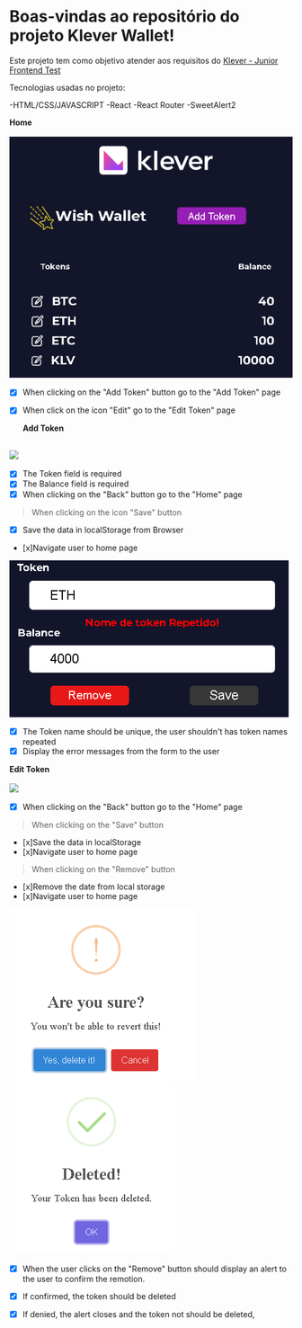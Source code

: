 # Boas-vindas ao repositório do projeto Klever Wallet!

Este projeto tem como objetivo atender aos requisitos do [Klever - Junior Frontend Test](https://github.com/klever-io/frontend-junior-test)

Tecnologias usadas no projeto:

-HTML/CSS/JAVASCRIPT
-React
-React Router
-SweetAlert2


  <summary><strong>Home</strong></summary><br />


  <img src="images/01main.png">

- [x] When clicking on the "Add Token" button go to the "Add Token" page
- [x] When click on the icon "Edit" go to the "Edit Token" page

  <summary><strong>Add Token</strong></summary><br />

<img src="images/02maddtoken.png">

  - [x] The Token field is required
  - [x] The Balance field is required
  - [x] When clicking on the "Back" button go to the "Home" page

  >When clicking on the icon "Save" button
  - [x] Save the data in localStorage from Browser
  - [x]Navigate user to home page

  <img src="images/cannotrepeat.png">
  
  - [x] The Token name should be unique, the user shouldn't has token names repeated
  - [x] Display the error messages from the form to the user

 <summary><strong>Edit Token</strong></summary><br />

 <img src="images/03edin.png">

 - [x] When clicking on the "Back" button go to the "Home" page
>When clicking on the "Save" button
- [x]Save the data in localStorage
- [x]Navigate user to home page
>When clicking on the "Remove" button
- [x]Remove the date from local storage
- [x]Navigate user to home page

<img src="images/delete.png">
<img src="images/delete2.png">

- [x] When the user clicks on the "Remove" button should display an alert to the user to confirm the remotion.
- [x] If confirmed, the token should be deleted
- [x] If denied, the alert closes and the token not should be deleted,


  